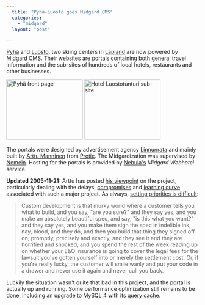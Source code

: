 ```yaml
---
  title: "Pyhä-Luosto goes Midgard CMS"
  categories: 
    - "midgard"
  layout: "post"

---
```

[Pyhä][1] and [Luosto][2], two skiing centers in [Lapland][3] are now powered by [Midgard CMS][4]. Their websites are portals containing both general travel information and the sub-sites of hundreds of local hotels, restaurants and other businesses.

<a href="http://bergie.iki.fi/midcom-serveattachmentguid-751862c133645c1e51fde970be9e8ac5/pyha-frontpage.jpg"><img src="http://bergie.iki.fi/midcom-serveattachmentguid-472756782c7e4ce51d1584ded9c01e45/pyha-frontpage-small.jpg" border="0" height="157" width="200" alt="Pyhä front page" title="Pyhä portal front page" /></a> <a href="http://bergie.iki.fi/midcom-serveattachmentguid-a4d50021fa00c4ca5dea7d50a4ed57c8/luosto-hotel-page.jpg"><img src="http://bergie.iki.fi/midcom-serveattachmentguid-6ba987604d1d29577b60d3ccdb7f2b4d/luosto-hotel-page-small.jpg" border="0" height="157" width="200" alt="Hotel Luostotunturi sub-site" title="Hotel Luostotunturi sub-site" /></a>

The portals were designed by advertisement agency [Linnunrata][5] and mainly built by [Arttu Manninen][6] from [Protie][7]. The Midgardization was supervised by [Nemein][9]. Hosting for the portals is provided by [Nebula's][8] _Midgard Webhotel_ service.

__Updated 2005-11-21:__ Arttu has posted [his viewpoint][10] on the project, particularly dealing with the delays, [compromises][11] and [learning curve][12] associated with such a major project. As always, [setting priorities is difficult][13]:

> Custom development is that murky world where a customer tells you what to build, and you say, "are you sure?" and they say yes, and you make an absolutely beautiful spec, and say, "is this what you want?" and they say yes, and you make them sign the spec in indelible ink, nay, blood, and they do, and then you build that thing they signed off on, promptly, precisely and exactly, and they see it and they are horrified and shocked, and you spend the rest of the week reading up on whether your E&O insurance is going to cover the legal fees for the lawsuit you've gotten yourself into or merely the settlement cost. Or, if you're really lucky, the customer will smile wanly and put your code in a drawer and never use it again and never call you back.

Luckily the situation wasn't quite that bad in this project, and the portal is actually up and running. Some performance optimization still remains to be done, including an upgrade to MySQL 4 with its [query cache][14].

[1]: http://www.pyha.fi/
[2]: http://www.luosto.fi/
[3]: http://en.wikipedia.org/wiki/Lapland
[4]: http://www.midgard-project.org/
[5]: http://www.linnunrata.fi/
[6]: http://www.kaktus.cc/
[7]: http://www.protie.fi/en/
[8]: http://www.nebula.fi/
[9]: http://www.nemein.com/
[10]: http://www.kaktus.cc/weblog/pyha-luosto-launched.html
[11]: http://www.steptwo.com.au/columntwo/archives/001916.html
[12]: http://www.kaktus.cc/weblog/learning-curve-is-steep.html
[13]: http://www.joelonsoftware.com/articles/SetYourPriorities.html
[14]: http://www.databasejournal.com/features/mysql/article.php/3110171